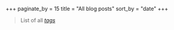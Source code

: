 +++
paginate_by = 15
title = "All blog posts"
sort_by = "date"
+++

> List of all _[tags](https://kawaneao1996.github.io/myblogs/tags/)_
